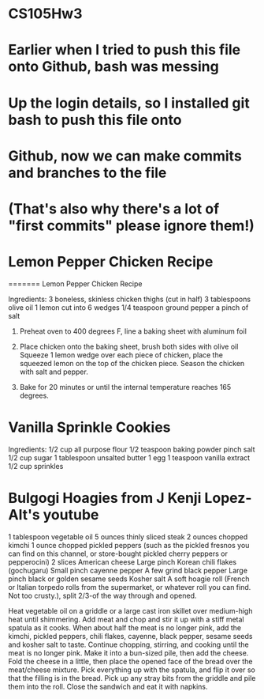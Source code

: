 # CS105Hw3
# Earlier when I tried to push this file onto Github, bash was messing
# Up the login details, so I installed git bash to push this file onto
# Github, now we can make commits and branches to the file
# (That's also why there's a lot of "first commits" please ignore them!)

# Lemon Pepper Chicken Recipe
=======
Lemon Pepper Chicken Recipe

Ingredients: 3 boneless, skinless chicken thighs (cut in half)
      3 tablespoons olive oil
      1 lemon cut into 6 wedges
      1/4 teaspoon ground pepper
      a pinch of salt

1. Preheat oven to 400 degrees F, line a baking sheet with aluminum foil

2. Place chicken onto the baking sheet, brush both sides with olive oil
Squeeze 1 lemon wedge over each piece of chicken, place the squeezed
lemon on the top of the chicken piece. Season the chicken with salt
and pepper.

3. Bake for 20 minutes or until the internal temperature reaches 165
degrees.
 
# Vanilla Sprinkle Cookies

Ingredients: 1/2 cup all purpose flour
      1/2 teaspoon baking powder
      pinch salt
      1/2 cup sugar
      1 tablespoon unsalted butter
      1 egg
      1 teaspoon vanilla extract
      1/2 cup sprinkles


# Bulgogi Hoagies from J Kenji Lopez-Alt's youtube

1 tablespoon vegetable oil
5 ounces thinly sliced steak
2 ounces chopped kimchi
1 ounce chopped pickled peppers (such as the pickled fresnos you can find on this channel, or store-bought pickled cherry peppers or pepperocini)
2 slices American cheese
Large pinch Korean chili flakes (gochugaru)
Small pinch cayenne pepper
A few grind black pepper
Large pinch black or golden sesame seeds
Kosher salt
A soft hoagie roll (French or Italian torpedo rolls from the supermarket, or whatever roll you can find. Not too crusty.), split 2/3-of the way through and opened.

Heat vegetable oil on a griddle or a large cast iron skillet over medium-high heat until shimmering. Add meat and chop and stir it up with a stiff metal spatula as it cooks. When about half the meat is no longer pink, add the kimchi, pickled peppers, chili flakes, cayenne, black pepper, sesame seeds and kosher salt to taste. Continue chopping, stirring, and cooking until the meat is no longer pink. Make it into a bun-sized pile, then add the cheese. Fold the cheese in a little, then place the opened face of the bread over the meat/cheese mixture. Pick everything up with the spatula, and flip it over so that the filling is in  the bread. Pick up any stray bits from the griddle and pile them into the roll. Close the sandwich and eat it with napkins.
